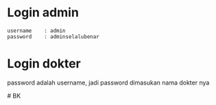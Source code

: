 # Login admin
```
username    : admin
password    : adminselalubenar
```

# Login dokter
password adalah username, jadi password dimasukan nama dokter nya

#   B K  
 